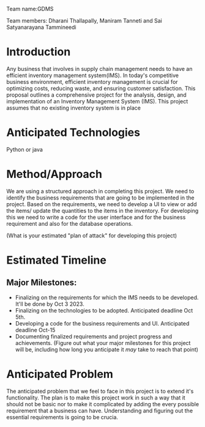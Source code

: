 Team name:GDMS

Team members: Dharani Thallapally, Maniram Tanneti and Sai Satyanarayana 
Tammineedi

# Introduction

Any business that involves in supply chain management needs to have an 
efficient inventory management system(IMS). In today's competitive 
business environment, efficient inventory 
management is crucial for optimizing costs, reducing waste, and ensuring 
customer satisfaction. This proposal outlines a comprehensive project for 
the analysis, design, and implementation of an Inventory Management System 
(IMS). This project assumes that no existing inventory system is in place

# Anticipated Technologies

Python or java

# Method/Approach
We are using a structured approach in completing this project. We need 
to identify the business requirements that are going to be implemented 
in the project. Based on the requirements, we need to develop a UI to view 
or add the items/ update the quantities to the items in the inventory. For 
developing this we need to write a code for the user interface and for the 
business requirement and also for the database operations.

(What is your estimated "plan of attack" for developing this project)

# Estimated Timeline

## Major Milestones:
- Finalizing on the requirements for which the IMS needs to be developed. 
It'll be done by Oct 3 2023.
- Finalizing on the technologies to be adopted. Anticipated deadline Oct 
5th.
- Developing a code for the business requirements and UI. Anticipated 
deadline Oct-15
- Documenting finalized requirements and project progress and 
achievements.
(Figure out what your major milestones for this project will be, including how long you anticipate it *may* take to reach that point)

# Anticipated Problem

The anticipated problem that we feel to face in this project is to extend 
it's functionality. The plan is to make this project work in such a way 
that it should  not be basic nor to make it complicated by adding the 
every possible requirement that a business can have. Understanding and 
figuring out the essential requirements is going to be crucia.
